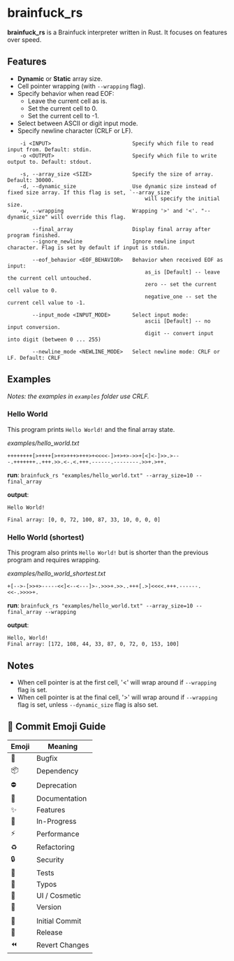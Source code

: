 # brainfuck_rs

**brainfuck_rs** is a Brainfuck interpreter written in Rust. It focuses on features over speed.

## Features

- **Dynamic** or **Static** array size.
- Cell pointer wrapping (with `--wrapping` flag).
- Specify behavior when read EOF:
    + Leave the current cell as is.
    + Set the current cell to 0.
    + Set the current cell to -1.
- Select between ASCII or digit input mode.
- Specify newline character (CRLF or LF).

```
    -i <INPUT>                          Specify which file to read input from. Default: stdin.
    -o <OUTPUT>                         Specify which file to write output to. Default: stdout.
    
    -s, --array_size <SIZE>             Specify the size of array. Default: 30000.
    -d, --dynamic_size                  Use dynamic size instead of fixed size array. If this flag is set, `--array_size`
                                            will specify the initial size.
    -w, --wrapping                      Wrapping '>' and '<'. "--dynamic_size" will override this flag.

        --final_array                   Display final array after program finished.
        --ignore_newline                Ignore newline input character. Flag is set by default if input is stdin.
        
        --eof_behavior <EOF_BEHAVIOR>   Behavior when received EOF as input:
                                            as_is [Default] -- leave the current cell untouched.
                                            zero -- set the current cell value to 0.
                                            negative_one -- set the current cell value to -1.

        --input_mode <INPUT_MODE>       Select input mode:
                                            ascii [Default] -- no input conversion.
                                            digit -- convert input into digit (between 0 ... 255)

        --newline_mode <NEWLINE_MODE>   Select newline mode: CRLF or LF. Default: CRLF
```

## Examples

*Notes: the examples in `examples` folder use CRLF.*

### Hello World

This program prints `Hello World!` and the final array state.

*examples/hello_world.txt*
```
++++++++[>++++[>++>+++>+++>+<<<<-]>+>+>->>+[<]<-]>>.>---.+++++++..+++.>>.<-.<.+++.------.--------.>>+.>++.
```

**run**: ```brainfuck_rs "examples/hello_world.txt" --array_size=10 --final_array```

**output**:
```
Hello World!

Final array: [0, 0, 72, 100, 87, 33, 10, 0, 0, 0]
```

### Hello World (shortest)

This program also prints `Hello World!` but is shorter than the previous program and requires wrapping.

*examples/hello_world_shortest.txt*
```
+[-->-[>>+>-----<<]<--<---]>-.>>>+.>>..+++[.>]<<<<.+++.------.<<-.>>>>+.
```

**run**: ```brainfuck_rs "examples/hello_world.txt" --array_size=10 --final_array --wrapping```

**output**:
```
Hello, World!
Final array: [172, 108, 44, 33, 87, 0, 72, 0, 153, 100]
```

## Notes

- When cell pointer is at the first cell, '<' will wrap around if `--wrapping` flag is set.
- When cell pointer is at the final cell, '>' will wrap around if `--wrapping` flag is set, unless `--dynamic_size` flag is also set.

## 🔰 Commit Emoji Guide

| Emoji          | Meaning        |
| -------------- | -------------- |
| :bug:          | Bugfix         |
| :package:      | Dependency     |
| :no_entry:     | Deprecation    |
| :book:         | Documentation  |
| :sparkles:     | Features       |
| :construction: | In-Progress    |
| :zap:          | Performance    |
| :recycle:      | Refactoring    |
| :lock:         | Security       |
| :test_tube:    | Tests          |
| :pencil:       | Typos          |
| :lipstick:     | UI / Cosmetic  |
| :bookmark:     | Version        |
|                |                |
| :tada:         | Initial Commit |
| :rocket:       | Release        |
| :rewind:       | Revert Changes |
